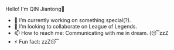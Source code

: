  Hello! I'm QIN Jiantong👋


- 🔭 I’m currently working on something special(?).
- 👯 I’m looking to collaborate on League of Legends.
- 📫 How to reach me: Communicating with me in dream. (😴zzZ
- ⚡ Fun fact: zzZ😴
